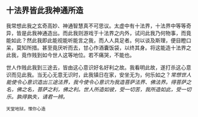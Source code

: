 ## 十法界皆此我神通所造

我常想此我之玄奇高妙、神通智慧真不可思议。太虚中有十法界，十法界中等等奇异，皆是此我神通造出。而此我则游戏于十法界之内外，试问此我乃何物事，而竟能如此？然此我即此能视能听能言之我，而人人具足者。何以谈及斯理，便目瞪口呆，莫知所措。甚至竟厌听而去，甘心作酒囊饭袋，以终其身。将这能造十法界之此我，竟作贱到如今世人这等地位。若不痛哭，不能也。

世人作贱此我到三途去，皆由这心意识好名好利之故。我看明此故，遂打杀这心意识而见此我。当无心无意无识时，此我镇日在家，安坐无为，何乐如之？*常想世人能使令心意识造出三途法界，我今使令心意识为我造菩萨法界、佛法界。得菩萨之名，佛之名，菩萨之利，佛之利。世人所造如彼，受一切苦，我所造如此，受一切乐。孰得孰失，请君一辨。*

 ```yang
天堂地狱，惟你心造
```
